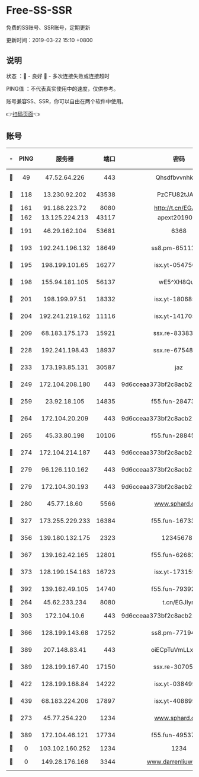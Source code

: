 # Free-SS-SSR

免费的SS账号、SSR账号，定期更新

更新时间：2019-03-22 15:10 +0800

## 说明

状态     ：🙂 - 良好 🙁 - 多次连接失败或连接超时

PING值   ：不代表真实使用中的速度，仅供参考。

账号兼容SS、SSR，你可以自由在两个软件中使用。

👉[扫码页面](https://liesauer.github.io/Free-SS-SSR/)👈

## 账号

|-|PING|服务器|端口|密码|加密方式|区域|
|:----:|:----:|:-----:|-----:|:----:|:----:|:----:|
|🙂|49|47.52.64.226|443|Qhsdfbvvnhkm1|aes-256-cfb|HK|
|🙂|118|13.230.92.202|43538|PzCFU82tJAdZ|aes-256-cfb|JP|
|🙂|161|91.188.223.72|8080|http://t.cn/EGJIyrl|rc4-md5|RU|
|🙂|162|13.125.224.213|43117|apext2019005|chacha20|KR|
|🙂|191|46.29.162.104|53681|6368|aes-256-ctr|RU|
|🙂|193|192.241.196.132|18649|ss8.pm-65111095|aes-256-cfb|US|
|🙂|195|198.199.101.65|16277|isx.yt-05475013|aes-256-cfb|US|
|🙂|198|155.94.181.105|56137|wE5^XH8Quw|aes-256-cfb|US|
|🙂|201|198.199.97.51|18332|isx.yt-18068521|aes-256-cfb|US|
|🙂|204|192.241.219.162|11116|isx.yt-14170563|aes-256-cfb|US|
|🙂|209|68.183.175.173|15921|ssx.re-83383515|aes-256-cfb|US|
|🙂|228|192.241.198.43|18937|ssx.re-67548349|aes-256-cfb|US|
|🙂|233|173.193.85.131|30587|jaz|aes-256-cfb|US|
|🙂|249|172.104.208.180|443|9d6cceaa373bf2c8acb22e60b6a58be6|aes-256-cfb|US|
|🙂|259|23.92.18.105|14835|f55.fun-28473205|aes-256-cfb|US|
|🙂|264|172.104.20.209|443|9d6cceaa373bf2c8acb22e60b6a58be6|aes-256-cfb|US|
|🙂|265|45.33.80.198|10106|f55.fun-28845308|aes-256-cfb|US|
|🙂|274|172.104.214.187|443|9d6cceaa373bf2c8acb22e60b6a58be6|aes-256-cfb|US|
|🙂|279|96.126.110.162|443|9d6cceaa373bf2c8acb22e60b6a58be6|aes-256-cfb|US|
|🙂|279|172.104.30.193|443|9d6cceaa373bf2c8acb22e60b6a58be6|aes-256-cfb|US|
|🙂|280|45.77.18.60|5566|www.sphard.com|aes-256-cfb|JP|
|🙂|327|173.255.229.233|16384|f55.fun-16733210|aes-256-cfb|US|
|🙂|356|139.180.132.175|2323|123456789|aes-256-cfb|SG|
|🙂|367|139.162.42.165|12801|f55.fun-62681206|aes-256-cfb|SG|
|🙂|373|128.199.154.163|16723|isx.yt-17315956|aes-256-cfb|SG|
|🙂|392|139.162.49.105|14740|f55.fun-79392349|aes-256-cfb|SG|
|🙂|264|45.62.233.234|8080|t.cn/EGJIyrl|rc4-md5|CA|
|🙂|303|172.104.10.6|443|9d6cceaa373bf2c8acb22e60b6a58be6|aes-256-cfb|US|
|🙂|366|128.199.143.68|17252|ss8.pm-77194591|aes-256-cfb|SG|
|🙂|389|207.148.83.41|443|oiECpTuVmLLxk4Ts|aes-256-cfb|AU|
|🙂|389|128.199.167.40|17150|ssx.re-30705588|aes-256-cfb|SG|
|🙂|422|128.199.168.84|14222|isx.yt-03849900|aes-256-cfb|SG|
|🙂|439|68.183.224.206|17897|isx.yt-40889979|aes-256-cfb|SG|
|🙁|273|45.77.254.220|1234|www.sphard.com|aes-256-cfb|SG|
|🙁|389|172.104.46.121|17734|f55.fun-49537509|aes-256-cfb|SG|
|🙁|0|103.102.160.252|1234|1234|rc4-md5|JP|
|🙁|0|149.28.176.168|3344|www.darrenliuwei.com|aes-256-cfb|AU|
